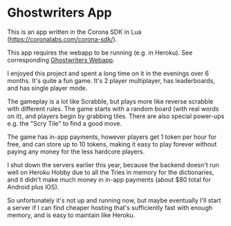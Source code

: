 # Ghostwriters App

This is an app written in the Corona SDK in Lua (https://coronalabs.com/corona-sdk/).

This app requires the webapp to be running (e.g. in Heroku). See corresponding [Ghostwriters Webapp](https://github.com/charlescapps/ghostwriters-webapp).

I enjoyed this project and spent a long time on it in the evenings over 6 months. It's quite a fun game. It's 2 player multiplayer, has leaderboards, and has single player mode. 

The gameplay is a lot like Scrabble, but plays more like reverse scrabble with different rules. The game starts with a random board (with real words on it), and players begin by grabbing tiles. There are also special power-ups e.g. the "Scry Tile" to find a good move. 

The game has in-app payments, however players get 1 token per hour for free, and can store up to 10 tokens, making it easy to play forever without paying any money for the less hardcore players.

I shut down the servers earlier this year, because the backend doesn't run well on Heroku Hobby due to all the Tries in memory for the dictionaries, and it didn't make much money in in-app payments (about $80 total for Android plus iOS).

So unfortunately it's not up and running now, but maybe eventually I'll start a server if I can find cheaper hosting that's sufficiently fast with enough memory, and is easy to maintain like Heroku.
